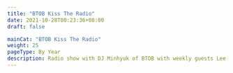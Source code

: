 ```yaml
---
title: "BTOB Kiss The Radio"
date: 2021-10-28T00:23:36+08:00
draft: false

mainCat: "BTOB Kiss The Radio"
weight: 25
pageType: By Year
description: Radio show with DJ Minhyuk of BTOB with weekly guests Lee Know and Seungmin
---
```

